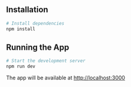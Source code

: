 ## Installation

```bash
# Install dependencies
npm install
```

## Running the App

```bash
# Start the development server
npm run dev
```

The app will be available at [http://localhost:3000](http://localhost:3000)
